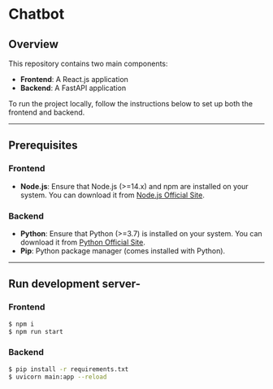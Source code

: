 # Chatbot

## Overview

This repository contains two main components:
- **Frontend**: A React.js application
- **Backend**: A FastAPI application

To run the project locally, follow the instructions below to set up both the frontend and backend.

---

## Prerequisites

### Frontend
- **Node.js**: Ensure that Node.js (>=14.x) and npm are installed on your system. You can download it from [Node.js Official Site](https://nodejs.org/).

### Backend
- **Python**: Ensure that Python (>=3.7) is installed on your system. You can download it from [Python Official Site](https://www.python.org/downloads/).
- **Pip**: Python package manager (comes installed with Python).

---

## Run development server-

### Frontend
```bash
$ npm i
$ npm run start
```

### Backend
```bash
$ pip install -r requirements.txt
$ uvicorn main:app --reload
```
